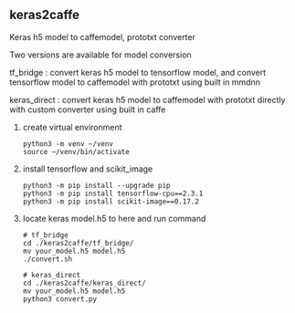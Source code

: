 ## keras2caffe

Keras h5 model to caffemodel, prototxt converter

Two versions are available for model conversion

tf_bridge : convert keras h5 model to tensorflow model, and convert tensorflow model to caffemodel with prototxt using built in mmdnn

keras_direct : convert keras h5 model to caffemodel with prototxt directly with custom converter using built in caffe

1. create virtual environment<br>
    ```
    python3 -m venv ~/venv
    source ~/venv/bin/activate
    ```

2. install tensorflow and scikit_image<br>
    ```
    python3 -m pip install --upgrade pip
    python3 -m pip install tensorflow-cpu==2.3.1
    python3 -m pip install scikit-image==0.17.2
    ```

3. locate keras model.h5 to here and run command<br>
    ```
    # tf_bridge
    cd ./keras2caffe/tf_bridge/
    mv your_model.h5 model.h5
    ./convert.sh
    
    # keras_direct
    cd ./keras2caffe/keras_direct/
    mv your_model.h5 model.h5
    python3 convert.py
    ```
